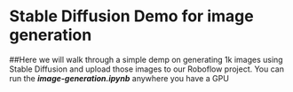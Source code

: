 # Stable Diffusion Demo for image generation

##Here we will walk through a simple demp on generating 1k images using Stable Diffusion and upload those images to our Roboflow project. You can run the ***image-generation.ipynb*** anywhere you have a GPU
